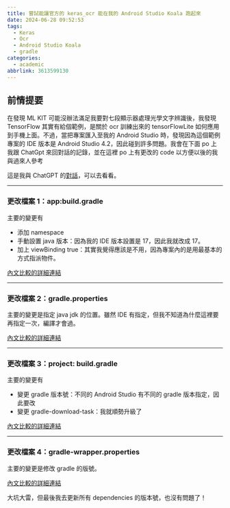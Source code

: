 ```yaml
---
title: 嘗試能讓官方的 keras_ocr 能在我的 Android Studio Koala 跑起來
date: 2024-06-28 09:52:53
tags:
  - Keras
  - Ocr
  - Android Studio Koala
  - gradle
categories:
  - academic
abbrlink: 3613599130
---
```


## 前情提要

在發現 ML KIT 可能沒辦法滿足我要對七段顯示器處理光學文字辨識後，我發現 TensorFlow 其實有給個範例，是關於 ocr 訓練出來的 tensorFlowLite 如何應用到手機上面。不過，當把專案匯入至我的 Android Studio 時，發現因為這個範例專案的 IDE 版本是 Android Studio 4.2，因此碰到許多問題。我會在下面 po 上我跟 ChatGpt 來回對話的記錄，並在這裡 po 上有更改的 code 以方便以後的我與過來人參考

這是我與 ChatGPT 的[對話](<https://chatgpt.com/share/a5dc6ce6-ea42-462c-9894-69ed70242feb>)，可以去看看。

<!-- more -->

---

### 更改檔案 1：app:build.gradle

主要的變更有

- 添加 namespace
- 手動設置 java 版本：因為我的 IDE 版本設置是 17，因此我就改成 17。
- 加上 viewBinding true：其實我覺得應該是不用，因為專案內的是用最基本的方式指派物件。

[內文比較的詳細連結](<https://www.diffchecker.com/dotkOibz/>)

---

### 更改檔案 2：gradle.properties

主要的變更是指定 java jdk 的位置。雖然 IDE 有指定，但我不知道為什麼這裡要再指定一次，編譯才會過。

[內文比較的詳細連結](<https://www.diffchecker.com/LkYRSIbs/>)

---

### 更改檔案 3：project: build.gradle

主要的變更有

- 變更 gradle 版本號：不同的 Android Studio 有不同的 gradle 版本指定，因此要改
- 變更 gradle-download-task：我就順勢升級了

[內文比較的詳細連結](<https://www.diffchecker.com/LVuvM6FT/>)

---

### 更改檔案 4：gradle-wrapper.properties

主要的變更是修改 gradle 的版號。

[內文比較的詳細連結](<https://www.diffchecker.com/icExyeaN/>)

大坑大雷，但最後我去更新所有 dependencies 的版本號，也沒有問題了！
